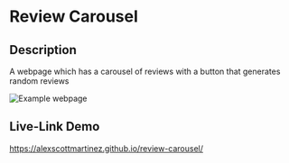 # Review Carousel

## Description
A webpage which has a carousel of reviews with a button that generates random reviews

![Example webpage](https://www.freecodecamp.org/news/content/images/2021/03/reviews.png)
## Live-Link Demo
<https://alexscottmartinez.github.io/review-carousel/>
